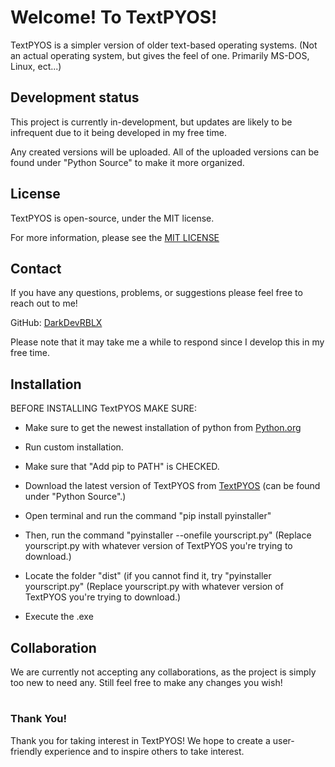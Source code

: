 # Welcome! To TextPYOS!

TextPYOS is a simpler version of older text-based operating systems. (Not an actual operating system, but gives the feel of one. Primarily MS-DOS, Linux, ect...)

## Development status

This project is currently in-development, but updates are likely to be infrequent due to it being developed in my free time.

Any created versions will be uploaded. All of the uploaded versions can be found under "Python Source" to make it more organized.

## License

TextPYOS is open-source, under the MIT license.

For more information, please see the [MIT LICENSE](LICENSE)

## Contact

If you have any questions, problems, or suggestions please feel free to reach out to me!

GitHub: [DarkDevRBLX](https://github.com/DarkDevRBLX)

Please note that it may take me a while to respond since I develop this in my free time.

## Installation

BEFORE INSTALLING TextPYOS MAKE SURE:

- Make sure to get the newest installation of python from [Python.org](https://www.python.org/downloads/)

- Run custom installation.

- Make sure that "Add pip to PATH" is CHECKED.

- Download the latest version of TextPYOS from [TextPYOS](https://github.com/DarkDevRBLX/TextPYOS-Darkdev) (can be found under "Python Source".)

- Open terminal and run the command "pip install pyinstaller"

- Then, run the command "pyinstaller --onefile yourscript.py" (Replace yourscript.py with whatever version of TextPYOS you're trying to download.)

- Locate the folder "dist" (if you cannot find it, try "pyinstaller yourscript.py" (Replace yourscript.py with whatever version of TextPYOS you're trying to download.)

- Execute the .exe

## Collaboration

We are currently not accepting any collaborations, as the project is simply too new to need any. Still feel free to make any changes you wish!

#

### Thank You!

Thank you for taking interest in TextPYOS! We hope to create a user-friendly experience and to inspire others to take interest.
